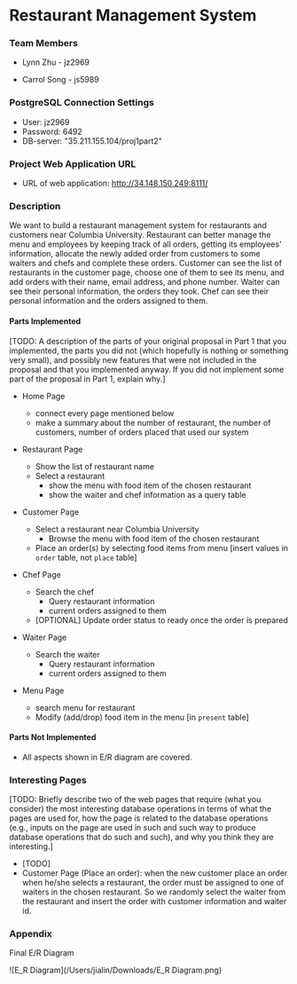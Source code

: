 

# Restaurant Management System

### Team Members

* Lynn Zhu - jz2969

* Carrol Song - js5989

### PostgreSQL Connection Settings

* User: jz2969
* Password: 6492
* DB-server: "35.211.155.104/proj1part2"

### Project Web Application URL

* URL of web application: http://34.148.150.249:8111/

### Description

We want to build a restaurant management system for restaurants and customers near Columbia University. Restaurant can better manage the menu and employees by keeping track of all orders, getting its employees' information, allocate the newly added order from customers to some waiters and chefs and complete these orders. Customer can see the list of restaurants in the customer page, choose one of them to see its menu, and add orders with their name, email address, and phone number. Waiter can see their personal information, the orders they took. Chef can see their personal information and the orders assigned to them.

#### Parts Implemented

[TODO: A description of the parts of your original proposal in Part 1 that you implemented, the parts you did not (which hopefully is nothing or something very small), and possibly new features that were not included in the proposal and that you implemented anyway. If you did not implement some part of the proposal in Part 1, explain why.]

* Home Page
  * connect every page mentioned below
  * make a summary about the number of restaurant, the number of customers, number of orders placed that used our system
* Restaurant Page
  * Show the list of restaurant name
  * Select a restaurant
    * show the menu with food item of the chosen restaurant
    * show the waiter and chef information as a query table

* Customer Page
  * Select a restaurant near Columbia University
    * Browse the menu with food item of the chosen restaurant
  * Place an order(s) by selecting food items from menu [insert values in `order` table, not `place` table]

* Chef Page
  * Search the chef
    * Query restaurant information
    * current orders assigned to them
  * [OPTIONAL] Update order status to ready once the order is prepared

* Waiter Page
  * Search the waiter
    * Query restaurant information
    * current orders assigned to them

* Menu Page
  * search menu for restaurant
  * Modify (add/drop) food item in the menu [in `present` table]

#### Parts Not Implemented

* All aspects shown in E/R diagram are covered.

### Interesting Pages

[TODO: Briefly describe two of the web pages that require (what you consider) the most interesting database operations in terms of what the pages are used for, how the page is related to the database operations (e.g., inputs on the page are used in such and such way to produce database operations that do such and such), and why you think they are interesting.]

* [TODO]
* Customer Page (Place an order): when the new customer place an order when he/she selects a restaurant, the order must be assigned to one of waiters in the chosen restaurant. So we randomly select the waiter from the restaurant and insert the order with customer information and waiter id.



### Appendix

Final E/R Diagram

![E_R Diagram](/Users/jialin/Downloads/E_R Diagram.png)